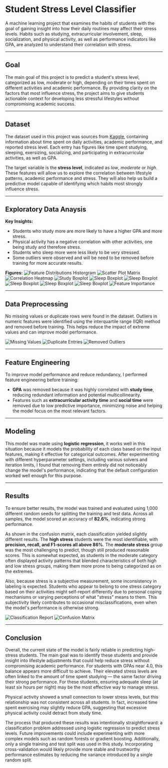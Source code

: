# Student Stress Level Classifier

A machine learning project that examines the habits of students with the goal of gaining insight into how their daily routines may affect their stress levels. Habits such as studying, extracurricular involvement, sleep, socialization, and physical activity, as well as performance indicators like GPA, are analyzed to understand their correlation with stress.

---

## Goal

The main goal of this project is to predict a student's stress level, categorized as low, moderate or high, depending on their times spent on different activities and academic performance. By providing clarity on the factors that most influence stress, the project aims to give students actionable context for developing less stressful lifestyles without compromising academic success.

---

## Dataset

The dataset used in this project was sources from [Kaggle](https://www.kaggle.com/datasets/afnansaifafnan/study-habits-and-activities-of-students), containing information about time spent on daily activities, academic performance, and reported stress level. Each entry has figures like time spent studying, sleeping, exersizing, socializing, and participating in extracurricular activities, as well as GPA.

The target variable is the **stress level**, indicated as *low*, *moderate* or *high*. These features will allow us to explore the correlation between lifestyle patterns, academic performance and stress. They will also help us build a predictive model capable of identifying which habits most strongly influence stress.

---

## Exploratory Data Anaysis

**Key Insights:**
- Students who study more are more likely to have a higher GPA and more stress.
- Physical activity has a negative correlation with other activities, one being study and therefore stress.
- Students who sleep more were less likely to be very stressed.
- Some outliers were observed and will be need to be removed before training for more accurate results.

**Figures:**
![Feature Distributions Historgram](images/feature_distributions_histogram.png)
![Scatter Plot Matrix](images/scatter_plot_matrix.png)
![Correlation Heatmap](images/correlation_heatmap.png)
![Study Boxplot](images/boxplots_study_hours_per_day.png)
![Sleep Boxplot](images/boxplots_sleep_hours_per_day.png)
![Sleep Boxplot](images/boxplots_extracurricular_hours_per_day.png)
![Sleep Boxplot](images/boxplots_physical_hours_per_day.png)
![Sleep Boxplot](images/boxplots_social_hours_per_day.png)
![Sleep Boxplot](images/boxplots_gpa.png)
![Feature Importance](images/feature_importance.png)

---

## Data Preprocessing

No missing values or duplicate rows were found in the dataset. Outliers in numeric features were identified using the interquartile range (IQR) method and removed before training. This helps reduce the impact of extreme values and can improve model performance.

![Missing Values](images/missing_values.png)
![Duplicate Entries](images/duplicate_entries.png)
![Removed Outliers](images/removed_outliers.png)

---

## Feature Engineering

To improve model performance and reduce redundancy, I performed feature engineering before training:
- **GPA** was removed because it was highly correlated with **study time**, reducing redundant information and potential multicollinearity.
- Features such as **extracurricular activity time** and **social time** were removed due to low predictive importance, minimizing noise and helping the model focus on the most relevant factors.

---

## Modeling

This model was made using **logistic regression**, it works well in this situation because it models the probability of each class based on the input features, making it effective for categorical outcomes. After experimenting with different hyperparameter settings, including various solvers and iteration limits, I found that removing them entirely did not noticeably change the model's performance, indicating that the default configuration worked well enough for this purpose.

---

## Results

To ensure better results, the model was trained and evaluated using 1,000 different random seeds for splitting the training and test data. Across all samples, the model scored an accuracy of **82.6%**, indicating strong performance. 

As shown in the confusion matrix, each classification yielded slightly different results. The **high stress** students were the most identifiable, with **precision, recall, and F1-scores all above 86%**. The **moderate stress** group was the most challenging to predict, though still produced reasonable scores. This is somewhat expected, as students in the moderate category often displayed activity patterns that blended characteristics of both high and low stress groups, making them more prone to being categorized as on the extremes.

Also, because stress is a subjective measurement, some inconsistency in labeling is expected. Students who appear to belong to one stress category based on their activities might self-report differently due to personal coping mechanisms or varying perceptions of what "stress" means to them. This subjectivity likely contributes to occasional misclassifications, even when the model's performance is otherwise strong.

![Classification Report](images/classification_report.png)
![Confusion Matrix](images/confusion_matrix.png)

---

## Conclusion

Overall, the current state of the model is fairly reliable in predicting high-stress students. The main goal was to identify these students and provide insight into lifestyle adjustments that could help reduce stress without compromising academic performance. For students with GPAs near 4.0, this balance appears more difficult to achieve. Their elevated stress levels are often linked to the amount of time spent studying — the same factor driving their strong performance. For these students, ensuring adequate sleep (at least six hours per night) may be the most effective way to manage stress.

Physical activity showed a small connection to lower stress levels, but this relationship was not consistent across all students. In fact, increased time spent exercising may slightly reduce GPA, suggesting that excessive physical activity could detract from study time.

The process that produced these results was intentionally straightforward: a classification problem addressed using logistic regression to predict stress levels. Future improvements could include experimenting with more complex models such as random forests or gradient boosting. Additionally, only a single training and test split was used in this study. Incorporating cross-validation would likely provide more stable and trustworthy performance estimates by reducing the variance introduced by a single random split.